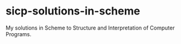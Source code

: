 # sicp-solutions-in-scheme
My solutions in Scheme to Structure and Interpretation of Computer Programs.
